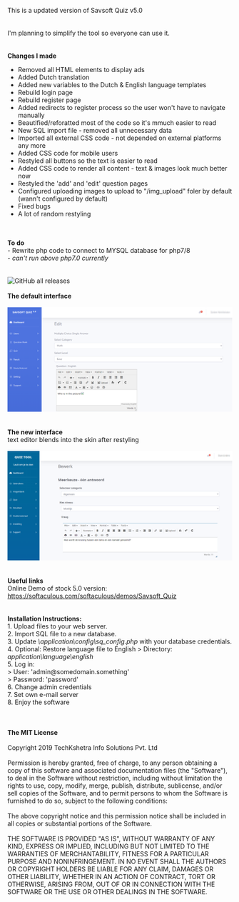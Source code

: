 This is a updated version of Savsoft Quiz v5.0
<br>
<br>
<br>
I'm planning to simplify the tool so everyone can use it.
<br>
<br>
<br>
<strong>Changes I made</strong>
- Removed all HTML elements to display ads
- Added Dutch translation
- Added new variables to the Dutch & English language templates
- Rebuild login page
- Rebuild register page
- Added redirects to register process so the user won't have to navigate manually
- Beautified/reforatted most of the code so it's mmuch easier to read
- New SQL import file - removed all unnecessary data
- Imported all external CSS code - not depended on external platforms any more
- Added CSS code for mobile users
- Restyled all buttons so the text is easier to read
- Added CSS code to render all content - text & images look much better now
- Restyled the 'add' and 'edit' question pages
- Configured uploading images to upload to "/img_upload" foler by default (wann't configured by default)
- Fixed bugs
- A lot of random restyling
<br>
<br>
<strong>To do</strong><br>
- Rewrite php code to connect to MYSQL database for php7/8 <br>
- <i>can't run above php7.0 currently</i>
<br>
<br>
<br>
<img alt="GitHub all releases" src="https://img.shields.io/github/downloads/wootje/savsoftquiz_v5.1_php7-8/total">
<br>
<br>
<strong>The default interface</strong>
<br>
<br>
<img src="/screenshots/screenshotold1.png"></img>
<br>
<br>
<br>
<strong>The new interface</strong>
<br>
text editor blends into the skin after restyling
<br>
<br>
<img src="/screenshots/screenshot1.png"></img>
<br>
<br>
<br>
<strong>Useful links</strong>
<br> 
Online Demo of stock 5.0 version: <a href="https://softaculous.com/softaculous/demos/Savsoft_Quiz" target="onlindedemo">https://softaculous.com/softaculous/demos/Savsoft_Quiz</a> 
<br>
<br> 
<br>
<strong>Installation Instructions:</strong><br>
1. Upload files to your web server.<br>
2. Import SQL file to a new database.<br>
3. Update <i>\application\config\sq_config.php</i> with your database credentials.<br>
4. Optional: Restore language file to English > Directory: <i>application\language\english</i><br>
5. Log in:<br>
>    User: 'admin@somedomain.something'<br>
>    Password: 'password'<br>
6. Change admin credentials<br>
7. Set own e-mail server<br>
8. Enjoy the software<br>
<br>
<br>
<br>
<strong>The MIT License</strong>
<br> 
<br> 
Copyright 2019 TechKshetra Info Solutions Pvt. Ltd
<br> 
<br> 
Permission is hereby granted, free of charge, to any person obtaining a copy of this software and associated documentation files (the "Software"), to deal in the Software without restriction, including without limitation the rights to use, copy, modify, merge, publish, distribute, sublicense, and/or sell copies of the Software, and to permit persons to whom the Software is furnished to do so, subject to the following conditions:
<br>
<br>
The above copyright notice and this permission notice shall be included in all copies or substantial portions of the Software.
<br>
<br>
THE SOFTWARE IS PROVIDED "AS IS", WITHOUT WARRANTY OF ANY KIND, EXPRESS OR IMPLIED, INCLUDING BUT NOT LIMITED TO THE WARRANTIES OF MERCHANTABILITY, FITNESS FOR A PARTICULAR PURPOSE AND NONINFRINGEMENT. IN NO EVENT SHALL THE AUTHORS OR COPYRIGHT HOLDERS BE LIABLE FOR ANY CLAIM, DAMAGES OR OTHER LIABILITY, WHETHER IN AN ACTION OF CONTRACT, TORT OR OTHERWISE, ARISING FROM, OUT OF OR IN CONNECTION WITH THE SOFTWARE OR THE USE OR OTHER DEALINGS IN THE SOFTWARE.
<br>
<br>
<br>
